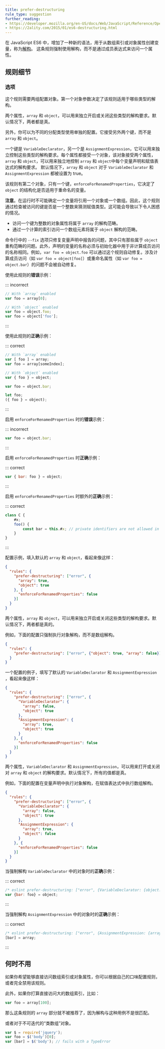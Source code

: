 ```yaml
---
title: prefer-destructuring
rule_type: suggestion
further_reading:
- https://developer.mozilla.org/en-US/docs/Web/JavaScript/Reference/Operators/Destructuring_assignment
- https://2ality.com/2015/01/es6-destructuring.html
---
```


在 JavaScript ES6 中，增加了一种新的语法，用于从数组索引或对象属性创建变量，称为[解构](#further-reading)。 这条规则强制使用解构，而不是通过成员表达式来访问一个属性。

## 规则细节

### 选项

这个规则需要两组配置对象。第一个对象参数决定了该规则适用于哪些类型的解构。

两个属性，`array` 和 `object`，可以用来独立开启或关闭这些类型的解构要求。默认情况下，两者都是真。

另外，你可以为不同的分配类型使用单独的配置。它接受另外两个键，而不是 `array` 和 `object`。

一个键是 `VariableDeclarator`，另一个是 `AssignmentExpression`，它可以用来独立控制这些类型的解构要求。每个属性都接受一个对象，该对象接受两个属性，`array` 和 `object`，可以用来独立地控制 `array` 和 `object`中每个变量声明和赋值表达式的解构要求。 默认情况下，`array` 和 `object` 对于 `VariableDeclarator` 和 `AssignmentExpression` 都被设置为 true。

该规则有第二个对象，只有一个键，`enforceForRenamedProperties`，它决定了 `object` 的结构化是否适用于重命名的变量。

**注意**。在运行时不可能确定一个变量将引用一个对象或一个数组。因此，这个规则通过检查被访问的键是否是一个整数来猜测赋值类型。这可能会导致以下令人困惑的情况。

* 访问一个键为整数的对象属性将属于 `array` 的解构范畴。
* 通过一个计算的索引访问一个数组元素将属于 `object` 解构的范畴。

命令行中的 `--fix` 选项只修复变量声明中报告的问题，其中只有那些属于 `object` 重构范畴的问题。此外，声明的变量的名称必须与初始化器中用于非计算成员访问的名称相同。例如，`var foo = object.foo` 可以通过这个规则自动修复。涉及计算成员访问（如 `var foo = object[foo]`）或重命名属性（如 `var foo = object.bar`）的问题不会被自动修复。

使用此规则的**错误**示例：

::: incorrect

```javascript
// With `array` enabled
var foo = array[0];

// With `object` enabled
var foo = object.foo;
var foo = object['foo'];
```

:::

使用此规则的**正确**示例：

::: correct

```javascript
// With `array` enabled
var [ foo ] = array;
var foo = array[someIndex];

// With `object` enabled
var { foo } = object;

var foo = object.bar;

let foo;
({ foo } = object);
```

:::

启用 `enforceForRenamedProperties` 时的**错误**示例：

::: incorrect

```javascript
var foo = object.bar;
```

:::

启用 `enforceForRenamedProperties` 时**正确**示例：

::: correct

```javascript
var { bar: foo } = object;
```

:::

启用 `enforceForRenamedProperties` 时额外的**正确**示例：

::: correct

```javascript
class C {
    #x;
    foo() {
        const bar = this.#x; // private identifiers are not allowed in destructuring
    }
}
```

:::

配置示例，填入默认的 `array` 和 `object`，看起来像这样：

```json
{
  "rules": {
    "prefer-destructuring": ["error", {
      "array": true,
      "object": true
    }, {
      "enforceForRenamedProperties": false
    }]
  }
}
```

两个属性，`array` 和 `object`，可以用来独立开启或关闭这些类型的解构要求。默认情况下，两者都是真的。

例如，下面的配置只强制执行对象解构，而不是数组解构。

```json
{
  "rules": {
    "prefer-destructuring": ["error", {"object": true, "array": false}]
  }
}
```

一个配置的例子，填写了默认的 `VariableDeclarator` 和 `AssignmentExpression` ，看起来像这样：

```json
{
  "rules": {
    "prefer-destructuring": ["error", {
      "VariableDeclarator": {
        "array": false,
        "object": true
      },
      "AssignmentExpression": {
        "array": true,
        "object": true
      }
    }, {
      "enforceForRenamedProperties": false
    }]
  }
}
```

两个属性，`VariableDeclarator` 和 `AssignmentExpression`，可以用来打开或关闭对 `array` 和 `object` 的解构要求。默认情况下，所有的值都是真。

例如，下面的配置在变量声明中执行对象解构，在赋值表达式中执行数组解构。

```json
{
  "rules": {
    "prefer-destructuring": ["error", {
      "VariableDeclarator": {
        "array": false,
        "object": true
      },
      "AssignmentExpression": {
        "array": true,
        "object": false
      }
    }, {
      "enforceForRenamedProperties": false
    }]
  }
}

```

当强制解构 `VariableDeclarator` 中的对象时的**正确**示例：

::: correct

```javascript
/* eslint prefer-destructuring: ["error", {VariableDeclarator: {object: true}}] */
var {bar: foo} = object;
```

:::

当强制解构 `AssignmentExpression` 中的对象时的**正确**示例：

::: correct

```javascript
/* eslint prefer-destructuring: ["error", {AssignmentExpression: {array: true}}] */
[bar] = array;
```

:::

## 何时不用

如果你希望能够直接访问数组索引或对象属性，你可以根据自己的口味配置规则，或者完全禁用该规则。

此外，如果你打算直接访问大的数组索引，比如：

```javascript
var foo = array[100];
```

那么这条规则的 `array` 部分就不被推荐了，因为解构与这种用例不是很匹配。

或者对于不可迭代的“类数组”对象。

```javascript
var $ = require('jquery');
var foo = $('body')[0];
var [bar] = $('body'); // fails with a TypeError
```
